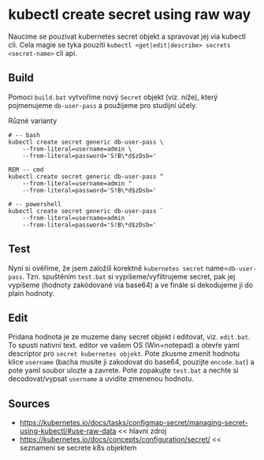 # kubectl create secret using raw way
Naucime se pouzivat kubernetes secret objekt a spravovat jej via kubectl cli. Cela magie se tyka pouziti ```kubectl <get|edit|describe> secrets <secret-name>``` cli api.

## Build
Pomoci ```build.bat``` vytvoříme nový ```Secret``` objekt (viz. níže), který pojmenujeme ```db-user-pass```  a použijeme pro studijní účely.

Různé varianty
```
# -- bash
kubectl create secret generic db-user-pass \
    --from-literal=username=admin \
    --from-literal=password='S!B\*d$zDsb='

REM -- cmd
kubectl create secret generic db-user-pass ^
    --from-literal=username=admin ^
    --from-literal=password='S!B\*d$zDsb='

# -- powershell
kubectl create secret generic db-user-pass `
    --from-literal=username=admin `
    --from-literal=password='S!B\*d$zDsb='
```

## Test
Nyní si ověříme, že jsem založili korektně ```kubernetes secret``` name=```db-user-pass```. Tzn. spuštěním ```test.bat``` si vypíšeme/vyfiltrujeme secret, pak jej vypíšeme (hodnoty zakódované via base64) a ve finále si dekodujeme ji do plain hodnoty.

## Edit
Pridana hodnota je ze muzeme dany secret objekt i editovat, viz. ```edit.bat```. To spustí nativní text. editor ve vašem OS (Win=notepad) a otevře yaml descriptor pro ```secret kubernetes objekt```. Pote zkusme zmenit hodnotu klice ```username``` (bacha musite ji zakodovat do base64, pouzijte ```encode.bat```) a pote yaml soubor ulozte a zavrete. Pote zopakujte ```test.bat``` a nechte si decodovat/vypsat ```username``` a uvidite zmenenou hodnotu.

## Sources
+ https://kubernetes.io/docs/tasks/configmap-secret/managing-secret-using-kubectl/#use-raw-data << hlavni zdroj
+ https://kubernetes.io/docs/concepts/configuration/secret/ << seznameni se secrete k8s objektem